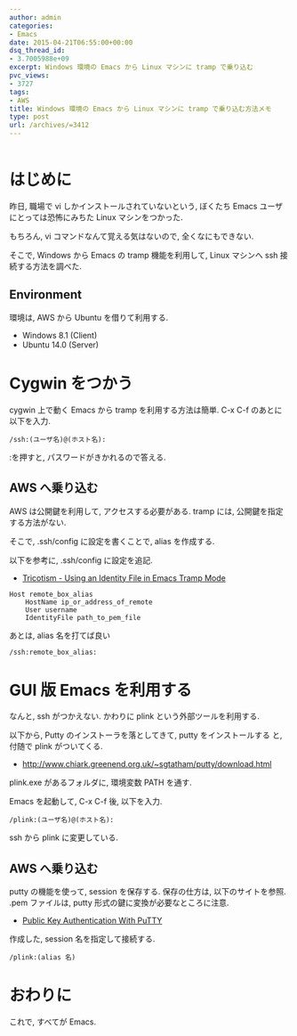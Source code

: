 ```yaml
---
author: admin
categories:
- Emacs
date: 2015-04-21T06:55:00+00:00
dsq_thread_id:
- 3.7005988e+09
excerpt: Windows 環境の Emacs から Linux マシンに tramp で乗り込む
pvc_views:
- 3727
tags:
- AWS
title: Windows 環境の Emacs から Linux マシンに tramp で乗り込む方法メモ
type: post
url: /archives/=3412
---
```


<img alt="" src="http://futurismo.biz/wp-content/uploads/emacs_logo.jpg"/>

はじめに
========

昨日, 職場で vi しかインストールされていないという, ぼくたち Emacs
ユーザにとっては恐怖にみちた Linux マシンをつかった.

もちろん, vi コマンドなんて覚える気はないので, 全くなにもできない.

そこで, Windows から Emacs の tramp 機能を利用して, Linux マシンへ ssh
接続する方法を調べた.

Environment
-----------

環境は, AWS から Ubuntu を借りて利用する.

-   Windows 8.1 (Client)
-   Ubuntu 14.0 (Server)

Cygwin をつかう
===============

cygwin 上で動く Emacs から tramp を利用する方法は簡単. C-x C-f
のあとに以下を入力.

``` {.bash}
/ssh:(ユーザ名)@(ホスト名):
```

:を押すと, パスワードがきかれるので答える.

AWS へ乗り込む
--------------

AWS は公開鍵を利用して, アクセスする必要がある. tramp には,
公開鍵を指定する方法がない.

そこで, .ssh/config に設定を書くことで, alias を作成する.

以下を参考に, .ssh/config に設定を追記.

-   [Tricotism - Using an Identity File in Emacs Tramp
    Mode](http://danzorx.tumblr.com/post/11396993061/using-an-identity-file-in-emacs-tramp-mode)

``` {.bash}
Host remote_box_alias
    HostName ip_or_address_of_remote
    User username
    IdentityFile path_to_pem_file
```

あとは, alias 名を打てば良い

``` {.bash}
/ssh:remote_box_alias:
```

GUI 版 Emacs を利用する
=======================

なんと, ssh がつかえない. かわりに plink という外部ツールを利用する.

以下から, Putty のインストーラを落としてきて, putty をインストールする
と, 付随で plink がついてくる.

-   <http://www.chiark.greenend.org.uk/~sgtatham/putty/download.html>

plink.exe があるフォルダに, 環境変数 PATH を通す.

Emacs を起動して, C-x C-f 後, 以下を入力.

``` {.bash}
/plink:(ユーザ名)@(ホスト名):
```

ssh から plink に変更している.

AWS へ乗り込む
--------------

putty の機能を使って, session を保存する. 保存の仕方は,
以下のサイトを参照. .pem ファイルは, putty
形式の鍵に変換が必要なところに注意.

-   [Public Key Authentication With
    PuTTY](http://www.ualberta.ca/CNS/RESEARCH/LinuxClusters/pka-putty.html)

作成した, session 名を指定して接続する.

``` {.bash}
/plink:(alias 名)
```

おわりに
========

これで, すべてが Emacs.
